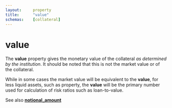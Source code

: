 ```yaml
---
layout:		property
title:		"value"
schemas:	[collateral]
---
```


# value
The **value** property gives the monetary value of the collateral *as determined by the institution*. It should be noted that this is not the market value or of the collateral.

While in some cases the market value will be equivalent to the **value**, for less liquid assets, such as property, the **value** will be the primary number used for calculation of risk ratios such as loan-to-value.

See also [**notional_amount**](https://github.com/SuadeLabs/fire/blob/master/documentation/notional_amount.md)
